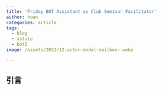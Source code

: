 ```yaml
---
title: 'Friday BOT Assistant as Club Seminar Facilitator'
author: huan
categories: article
tags:
  - blog
  - xstate
  - bot5
image: /assets/2021/12-actor-model-mailbox-.webp

---
```


## 引言

